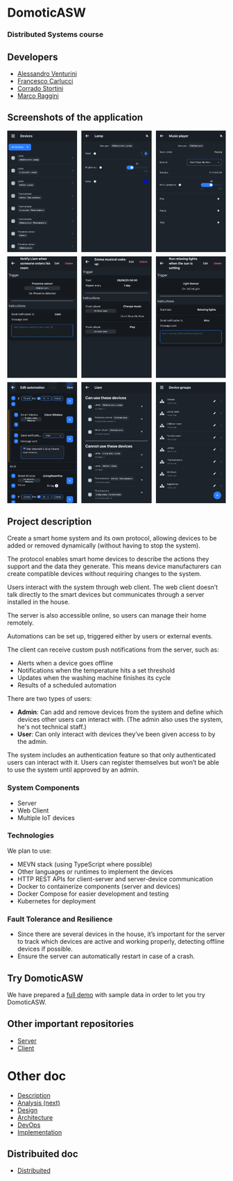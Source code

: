# DomoticASW

### Distributed Systems course

## Developers

- [Alessandro Venturini](mailto:alessandro.venturin6@studio.unibo.it)
- [Francesco Carlucci](mailto:francesco.carlucci6@studio.unibo.it)
- [Corrado Stortini](mailto:corrado.stortini2@studio.unibo.it)
- [Marco Raggini](mailto:marco.raggini2@studio.unibo.it)

## Screenshots of the application 

<div style="display: flex; justify-content: space-between; flex-wrap: wrap; row-gap: 10px;">
    <img style="width: 32%;" src="./img/devices.png" alt="Screenshot devices">
    <img style="width: 32%;" src="./img/lamp.png" alt="Screenshot lamp">
    <img style="width: 32%;" src="./img/music-player.png" alt="Screenshot music-player">
    <img style="width: 32%;" src="./img/liam-presence-automation.png" alt="Screenshot liam-presence-automation">
    <img style="width: 32%;" src="./img/emma-musica-wakeup.png" alt="Screenshot emma-musica-wakeup">
    <img style="width: 32%;" src="./img/relaxing-lights-sun-setting.png" alt="Screenshot relaxing-lights-sun-setting">
    <img style="width: 32%;" src="./img/edit-automation.png" alt="Screenshot edit-automation">
    <img style="width: 32%;" src="./img/liam-permissions.png" alt="Screenshot liam-permissions">
    <img style="width: 32%;" src="./img/device-groups.png" alt="Screenshot device-groups">
</div>

## Project description

Create a smart home system and its own protocol, allowing devices to be added or removed dynamically (without having to stop the system).

The protocol enables smart home devices to describe the actions they support and the data they generate.
This means device manufacturers can create compatible devices without requiring changes to the system.

Users interact with the system through web client.
The web client doesn’t talk directly to the smart devices but communicates through a server installed in the house.

The server is also accessible online, so users can manage their home remotely.

Automations can be set up, triggered either by users or external events.

The client can receive custom push notifications from the server, such as:

- Alerts when a device goes offline
- Notifications when the temperature hits a set threshold
- Updates when the washing machine finishes its cycle
- Results of a scheduled automation

There are two types of users:

- **Admin**: Can add and remove devices from the system and define which devices other users can interact with. (The admin also uses the system, he's not technical staff.)
- **User**: Can only interact with devices they’ve been given access to by the admin.

The system includes an authentication feature so that only authenticated users can interact with it.
Users can register themselves but won’t be able to use the system until approved by an admin.

### System Components

- Server
- Web Client
- Multiple IoT devices

### Technologies

We plan to use:

- MEVN stack (using TypeScript where possible)
- Other languages or runtimes to implement the devices
- HTTP REST APIs for client-server and server-device communication
- Docker to containerize components (server and devices)
- Docker Compose for easier development and testing
- Kubernetes for deployment

### Fault Tolerance and Resilience

- Since there are several devices in the house, it’s important for the server to track which devices are active and working properly, detecting offline devices if possible.
- Ensure the server can automatically restart in case of a crash.

## Try DomoticASW

We have prepared a [full demo](https://github.com/DomoticASW/demo) with sample data in order to let you try DomoticASW.

## Other important repositories

- [Server](https://github.com/DomoticASW/server)
- [Client](https://github.com/DomoticASW/client)

# Other doc

- [Description](./README.md)
- [Analysis (next)](./01-Analysis.md)
- [Design](./02-Design.md)
- [Architecture](./03-Architecture.md)
- [DevOps](./04-DevOps.md)
- [Implementation](./05-Implementation.md)

## Distribuited doc

- [Distribuited](./06-Distribuited.md)
